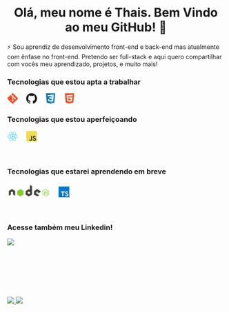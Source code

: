 <h1 align="center"> Olá, meu nome é Thais. 
  Bem Vindo ao meu GitHub! 👋</h1>


 ⚡  Sou aprendiz de desenvolvimento front-end e back-end mas atualmente com ênfase no front-end. Pretendo ser full-stack e aqui quero compartilhar com vocês meu aprendizado, projetos, e muito mais! 
 
### Tecnologias que estou apta a trabalhar
<div>
<img src="./images/git.png" width="25" style="margin-right: 15px" title="Git"/> 
<img src="./images/github.png" width="25" style="margin-right: 15px" title="Github"/>
<img src="./images/css.png" width="25" style="margin-right: 15px" title="CSS3"/>
<img src="./images/html.png" width="25" style="margin-right: 15px" title="HTML5"/>
<div/>

### Tecnologias que estou aperfeiçoando 
<div>
<img src="./images/react.png" width="25" style="margin-right: 15px" title="React"/>
<img src="./images/js.png" width="25" style="margin-right: 15px" title="JavaScript"/>


<div/>

<br/>
<br/>
  
### Tecnologias que estarei aprendendo em breve
  
<div>
<img src="./images/node.png" width="100" style="margin-right: 15px" title="Node JS"/>
<img src="./images/typescript.png" width="25" style="margin-right: 15px" title="TypeScript"/>
<div/>
  
 <br/>
 <br/>
  
 ### Acesse também meu Linkedin!
 
 [<img src="https://img.shields.io/badge/linkedin-%230077B5.svg?&style=for-the-badge&logo=linkedin&logoColor=white" />](https://www.linkedin.com/in/thais-cintra-6875a1221/)





 <br/>
 <br/>
 <br/>
 <br/>
 <br/>
 <br/>
 
<div>
  <a href="https://github.com/cintrathais">
  <img height="180em" src="https://github-readme-stats.vercel.app/api/top-langs/?username=cintrathais&layout=compact&langs_count=6&theme=panda"/>
  <img height="180em" src="https://github-readme-stats.vercel.app/api?username=cintrathais&show_icons=true&theme=panda&include_all_commits=true&count_private=true"/>
</div>

